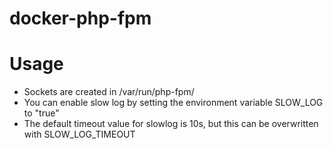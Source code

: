 # docker-php-fpm

# Usage
* Sockets are created in /var/run/php-fpm/
* You can enable slow log by setting the environment variable SLOW_LOG to "true"
* The default timeout value for slowlog is 10s, but this can be overwritten with SLOW_LOG_TIMEOUT
